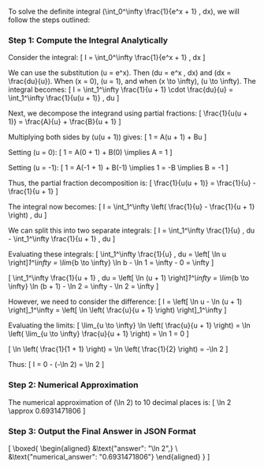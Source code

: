 To solve the definite integral \(\int_0^\infty \frac{1}{e^x + 1} \, dx\), we will follow the steps outlined:

### Step 1: Compute the Integral Analytically

Consider the integral:
\[
I = \int_0^\infty \frac{1}{e^x + 1} \, dx
\]

We can use the substitution \(u = e^x\). Then \(du = e^x \, dx\) and \(dx = \frac{du}{u}\). When \(x = 0\), \(u = 1\), and when \(x \to \infty\), \(u \to \infty\). The integral becomes:
\[
I = \int_1^\infty \frac{1}{u + 1} \cdot \frac{du}{u} = \int_1^\infty \frac{1}{u(u + 1)} \, du
\]

Next, we decompose the integrand using partial fractions:
\[
\frac{1}{u(u + 1)} = \frac{A}{u} + \frac{B}{u + 1}
\]

Multiplying both sides by \(u(u + 1)\) gives:
\[
1 = A(u + 1) + Bu
\]

Setting \(u = 0\):
\[
1 = A(0 + 1) + B(0) \implies A = 1
\]

Setting \(u = -1\):
\[
1 = A(-1 + 1) + B(-1) \implies 1 = -B \implies B = -1
\]

Thus, the partial fraction decomposition is:
\[
\frac{1}{u(u + 1)} = \frac{1}{u} - \frac{1}{u + 1}
\]

The integral now becomes:
\[
I = \int_1^\infty \left( \frac{1}{u} - \frac{1}{u + 1} \right) \, du
\]

We can split this into two separate integrals:
\[
I = \int_1^\infty \frac{1}{u} \, du - \int_1^\infty \frac{1}{u + 1} \, du
\]

Evaluating these integrals:
\[
\int_1^\infty \frac{1}{u} \, du = \left[ \ln u \right]_1^\infty = \lim_{b \to \infty} \ln b - \ln 1 = \infty - 0 = \infty
\]

\[
\int_1^\infty \frac{1}{u + 1} \, du = \left[ \ln (u + 1) \right]_1^\infty = \lim_{b \to \infty} \ln (b + 1) - \ln 2 = \infty - \ln 2 = \infty
\]

However, we need to consider the difference:
\[
I = \left[ \ln u - \ln (u + 1) \right]_1^\infty = \left[ \ln \left( \frac{u}{u + 1} \right) \right]_1^\infty
\]

Evaluating the limits:
\[
\lim_{u \to \infty} \ln \left( \frac{u}{u + 1} \right) = \ln \left( \lim_{u \to \infty} \frac{u}{u + 1} \right) = \ln 1 = 0
\]

\[
\ln \left( \frac{1}{1 + 1} \right) = \ln \left( \frac{1}{2} \right) = -\ln 2
\]

Thus:
\[
I = 0 - (-\ln 2) = \ln 2
\]

### Step 2: Numerical Approximation

The numerical approximation of \(\ln 2\) to 10 decimal places is:
\[
\ln 2 \approx 0.6931471806
\]

### Step 3: Output the Final Answer in JSON Format

\[
\boxed{
\begin{aligned}
&\text{"answer": "\ln 2",} \\
&\text{"numerical_answer": "0.6931471806"}
\end{aligned}
}
\]